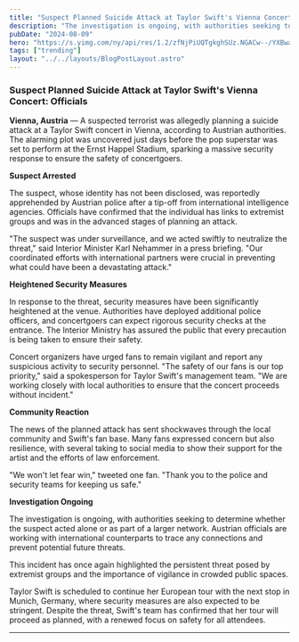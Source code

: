 ```yaml
---
title: "Suspect Planned Suicide Attack at Taylor Swift's Vienna Concert: Officials"
description: "The investigation is ongoing, with authorities seeking to determine whether the suspect acted alone or as part of a larger network."
pubDate: "2024-08-09"
hero: "https://s.yimg.com/ny/api/res/1.2/zfNjPiUQTgkghSUz.NGACw--/YXBwaWQ9aGlnaGxhbmRlcjt3PTY0MDtoPTQwMA--/https://media.zenfs.com/en/the_telegraph_818/e87a9605ec190bb11657d4a0b787b4e8"
tags: ["trending"]
layout: "../../layouts/BlogPostLayout.astro"
---
```

### Suspect Planned Suicide Attack at Taylor Swift's Vienna Concert: Officials

**Vienna, Austria** — A suspected terrorist was allegedly planning a suicide attack at a Taylor Swift concert in Vienna, according to Austrian authorities. The alarming plot was uncovered just days before the pop superstar was set to perform at the Ernst Happel Stadium, sparking a massive security response to ensure the safety of concertgoers.

**Suspect Arrested**

The suspect, whose identity has not been disclosed, was reportedly apprehended by Austrian police after a tip-off from international intelligence agencies. Officials have confirmed that the individual has links to extremist groups and was in the advanced stages of planning an attack.

"The suspect was under surveillance, and we acted swiftly to neutralize the threat," said Interior Minister Karl Nehammer in a press briefing. "Our coordinated efforts with international partners were crucial in preventing what could have been a devastating attack."

**Heightened Security Measures**

In response to the threat, security measures have been significantly heightened at the venue. Authorities have deployed additional police officers, and concertgoers can expect rigorous security checks at the entrance. The Interior Ministry has assured the public that every precaution is being taken to ensure their safety.

Concert organizers have urged fans to remain vigilant and report any suspicious activity to security personnel. "The safety of our fans is our top priority," said a spokesperson for Taylor Swift's management team. "We are working closely with local authorities to ensure that the concert proceeds without incident."

**Community Reaction**

The news of the planned attack has sent shockwaves through the local community and Swift's fan base. Many fans expressed concern but also resilience, with several taking to social media to show their support for the artist and the efforts of law enforcement.

"We won't let fear win," tweeted one fan. "Thank you to the police and security teams for keeping us safe."

**Investigation Ongoing**

The investigation is ongoing, with authorities seeking to determine whether the suspect acted alone or as part of a larger network. Austrian officials are working with international counterparts to trace any connections and prevent potential future threats.

This incident has once again highlighted the persistent threat posed by extremist groups and the importance of vigilance in crowded public spaces.

Taylor Swift is scheduled to continue her European tour with the next stop in Munich, Germany, where security measures are also expected to be stringent. Despite the threat, Swift's team has confirmed that her tour will proceed as planned, with a renewed focus on safety for all attendees.

---